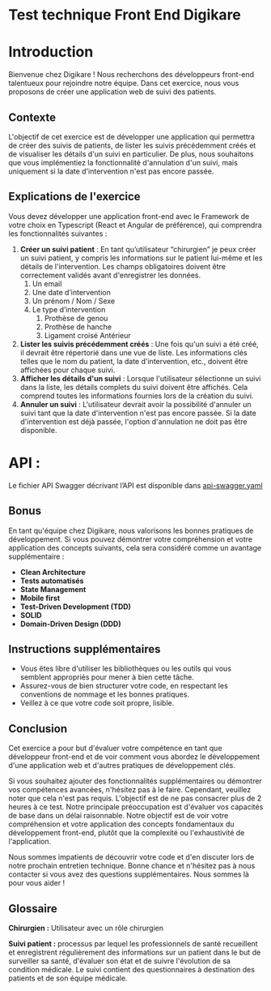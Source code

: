 # Test technique Front End Digikare

# Introduction

Bienvenue chez Digikare ! Nous recherchons des développeurs front-end talentueux pour rejoindre notre équipe. Dans cet exercice, nous vous proposons de créer une application web de suivi des patients.

## Contexte

L'objectif de cet exercice est de développer une application qui permettra de créer des suivis de patients, de lister les suivis précédemment créés et de visualiser les détails d'un suivi en particulier. De plus, nous souhaitons que vous implémentiez la fonctionnalité d'annulation d'un suivi, mais uniquement si la date d'intervention n'est pas encore passée.

## **Explications de l'exercice**

Vous devez développer une application front-end avec le Framework de votre choix en Typescript (React et Angular de préférence), qui comprendra les fonctionnalités suivantes :

1. **Créer un suivi patient** : En tant qu’utilisateur “chirurgien” je peux créer un suivi patient, y compris les informations sur le patient lui-même et les détails de l'intervention. Les champs obligatoires doivent être correctement validés avant d'enregistrer les données.
    1. Un email
    2. Une date d’intervention
    3. Un prénom / Nom / Sexe
    4. Le type d’intervention
        1. Prothèse de genou
        2. Prothèse de hanche
        3. Ligament croisé Antérieur
2. **Lister les suivis précédemment créés** : Une fois qu'un suivi a été créé, il devrait être répertorié dans une vue de liste. Les informations clés telles que le nom du patient, la date d'intervention, etc., doivent être affichées pour chaque suivi.
3. **Afficher les détails d'un suivi** : Lorsque l'utilisateur sélectionne un suivi dans la liste, les détails complets du suivi doivent être affichés. Cela comprend toutes les informations fournies lors de la création du suivi.
4. **Annuler un suivi** : L'utilisateur devrait avoir la possibilité d'annuler un suivi tant que la date d'intervention n'est pas encore passée. Si la date d'intervention est déjà passée, l'option d'annulation ne doit pas être disponible.

# API :

Le fichier API Swagger décrivant l’API est disponible dans  [api-swagger.yaml](docs/api-swagger.yaml)

## **Bonus**

En tant qu'équipe chez Digikare, nous valorisons les bonnes pratiques de développement. Si vous pouvez démontrer votre compréhension et votre application des concepts suivants, cela sera considéré comme un avantage supplémentaire :

- **Clean Architecture**
- **Tests automatisés**
- **State Management**
- **Mobile first**
- **Test-Driven Development (TDD)**
- **SOLID**
- **Domain-Driven Design (DDD)**

## **Instructions supplémentaires**

- Vous êtes libre d'utiliser les bibliothèques ou les outils qui vous semblent appropriés pour mener à bien cette tâche.
- Assurez-vous de bien structurer votre code, en respectant les conventions de nommage et les bonnes pratiques.
- Veillez à ce que votre code soit propre, lisible.

## **Conclusion**

Cet exercice a pour but d'évaluer votre compétence en tant que développeur front-end et de voir comment vous abordez le développement d'une application web et d'autres pratiques de développement clés.

Si vous souhaitez ajouter des fonctionnalités supplémentaires ou démontrer vos compétences avancées, n'hésitez pas à le faire. Cependant, veuillez noter que cela n'est pas requis. L'objectif est de ne pas consacrer plus de 2 heures à ce test. Notre principale préoccupation est d'évaluer vos capacités de base dans un délai raisonnable. Notre objectif est de voir votre compréhension et votre application des concepts fondamentaux du développement front-end, plutôt que la complexité ou l'exhaustivité de l'application.

Nous sommes impatients de découvrir votre code et d'en discuter lors de notre prochain entretien technique. Bonne chance et n'hésitez pas à nous contacter si vous avez des questions supplémentaires. Nous sommes là pour vous aider !

## Glossaire

**Chirurgien :** Utilisateur avec un rôle chirurgien

**Suivi patient :** processus par lequel les professionnels de santé recueillent et enregistrent régulièrement des informations sur un patient dans le but de surveiller sa santé, d'évaluer son état et de suivre l'évolution de sa condition médicale. Le suivi contient des questionnaires à destination des patients et de son équipe médicale.
